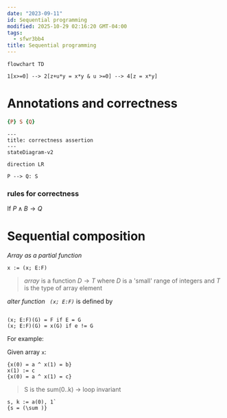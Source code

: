 ```yaml
---
date: "2023-09-11"
id: Sequential programming
modified: 2025-10-29 02:16:20 GMT-04:00
tags:
  - sfwr3bb4
title: Sequential programming
---
```


```mermaid
flowchart TD

1[x>=0] --> 2[z+u*y = x*y & u >=0] --> 4[z = x*y]
```

# Annotations and correctness

```prolog
{P} S {Q}
```

```mermaid
---
title: correctness assertion
---
stateDiagram-v2

direction LR

P --> Q: S
```

### rules for correctness

If $P\wedge B \rightarrow Q$

# Sequential composition

_Array as a partial function_

```algorithm
x := (x; E:F)
```

> _array_ is a function $D \rightarrow T$ where $D$ is a 'small' range of integers and $T$ is the type of array element

_alter function ` (x; E:F)`_ is defined by

```algorithm

(x; E:F)(G) = F if E = G
(x; E:F)(G) = x(G) if e != G
```

For example:

Given array `x`:

```algorithm
{x(0) = a ^ x(1) = b}
x(1) := c
{x(0) = a ^ x(1) = c}
```

> S is the sum(0..k) -> loop invariant

```algorithm
s, k := a(0), 1`
{s = (\sum )}
```
